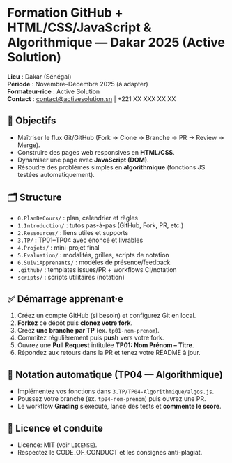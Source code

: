 
# Formation GitHub + HTML/CSS/JavaScript & Algorithmique — Dakar 2025 (Active Solution)

**Lieu** : Dakar (Sénégal)  
**Période** : Novembre–Décembre 2025 (à adapter)  
**Formateur·rice** : Active Solution  
**Contact** : contact@activesolution.sn | +221 XX XXX XX XX

## 🎯 Objectifs
- Maîtriser le flux Git/GitHub (Fork → Clone → Branche → PR → Review → Merge).
- Construire des pages web responsives en **HTML/CSS**.
- Dynamiser une page avec **JavaScript (DOM)**.
- Résoudre des problèmes simples en **algorithmique** (fonctions JS testées automatiquement).

## 🗂️ Structure
- `0.PlanDeCours/` : plan, calendrier et règles
- `1.Introduction/` : tutos pas-à-pas (GitHub, Fork, PR, etc.)
- `2.Ressources/` : liens utiles et supports
- `3.TP/` : TP01–TP04 avec énoncé et livrables
- `4.Projets/` : mini-projet final
- `5.Evaluation/` : modalités, grilles, scripts de notation
- `6.SuiviApprenants/` : modèles de présence/feedback
- `.github/` : templates issues/PR + workflows CI/notation
- `scripts/` : scripts utilitaires (notation)

## ✅ Démarrage apprenant·e
1. Créez un compte GitHub (si besoin) et configurez Git en local.
2. **Forkez** ce dépôt puis **clonez votre fork**.
3. Créez **une branche par TP** (ex. `tp01-nom-prenom`).  
4. Commitez régulièrement puis **push** vers votre fork.
5. Ouvrez une **Pull Request** intitulée **TP01: Nom Prénom – Titre**.
6. Répondez aux retours dans la PR et tenez votre README à jour.

## 🧪 Notation automatique (TP04 — Algorithmique)
- Implémentez vos fonctions dans `3.TP/TP04-Algorithmique/algos.js`.
- Poussez votre branche (ex. `tp04-nom-prenom`) puis ouvrez une PR.
- Le workflow **Grading** s’exécute, lance des tests et **commente le score**.

## 📝 Licence et conduite
- Licence: MIT (voir `LICENSE`).
- Respectez le CODE_OF_CONDUCT et les consignes anti-plagiat.
